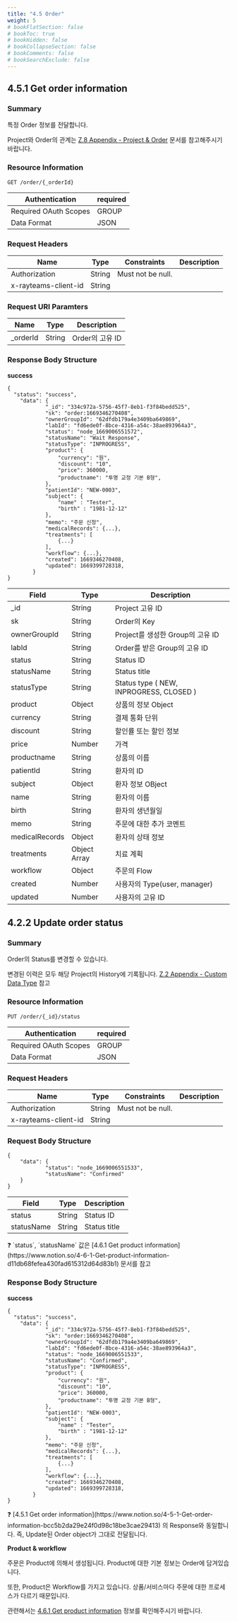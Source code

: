 ```yaml
---
title: "4.5 Order"
weight: 5
# bookFlatSection: false
# bookToc: true
# bookHidden: false
# bookCollapseSection: false
# bookComments: false
# bookSearchExclude: false
---
```


## 4.5.1 Get order information

### Summary

특정 Order 정보를 전달합니다.

Project와 Order의 관계는 [Z.8 Appendix - Project & Order](https://www.notion.so/Z-8-Appendix-Project-Order-96781ed1b93a49098b6261a97dcc05b5) 문서를 참고해주시기 바랍니다.

### Resource Information

```
GET /order/{_orderId}
```

| Authentication | required |
| --- | --- |
| Required OAuth Scopes | GROUP |
| Data Format | JSON |

### Request Headers

| Name | Type | Constraints | Description |
| --- | --- | --- | --- |
| Authorization | String | Must not be null. |  |
| x-rayteams-client-id | String |  |  |

### Request URI Paramters

| Name | Type | Description |
| --- | --- | --- |
| _orderId | String | Order의 고유 ID |

### Response Body Structure

**success**

```
{
  "status": "success",
	"data": {
			"_id": "334c972a-5756-45f7-8eb1-f3f84bedd525",
			"sk": "order:1669346270408",
			"ownerGroupId": "62dfdb179a4e3409ba649869",
			"labId": "fd6ede0f-8bce-4316-a54c-38ae893964a3",
			"status": "node_1669006551572",
			"statusName": "Wait Response",
			"statusType": "INPROGRESS",
			"product": {
				"currency": "원",
				"discount": "10",
				"price": 360000,
				"productname": "투명 교정 기본 B형",
			},
			"patientId": "NEW-0003",
			"subject": {
				"name" : "Tester",
				"birth" : "1981-12-12"
			},
			"memo": "주문 신청",
			"medicalRecords": {...},
			"treatments": [
				{...}
			],
			"workflow": {...},
			"created": 1669346270408,
			"updated": 1669399728318,
		}
}
```

| Field | Type | Description |
| --- | --- | --- |
| _id | String | Project 고유 ID |
| sk | String | Order의 Key |
| ownerGroupId | String | Project를 생성한 Group의 고유 ID |
| labId | String | Order를 받은 Group의 고유 ID |
| status | String | Status ID |
| statusName | String | Status title |
| statusType | String | Status type ( NEW, INPROGRESS, CLOSED ) |
| product | Object | 상품의 정보 Object |
|   currency | String | 결제 통화 단위 |
|   discount | String | 할인률 또는 할인 정보 |
|   price | Number | 가격 |
|   productname | String | 상품의 이름 |
| patientId | String | 환자의 ID |
| subject | Object | 환자 정보 OBject |
|   name | String | 환자의 이름 |
|   birth | String | 환자의 생년월일 |
| memo | String | 주문에 대한 추가 코멘트 |
| medicalRecords | Object | 환자의 상태 정보 |
| treatments | Object Array | 치료 계획 |
| workflow | Object | 주문의 Flow |
| created | Number | 사용자의 Type(user, manager) |
| updated | Number | 사용자의 고유 ID |

## 4.2.2 Update order status

### Summary

Order의 Status를 변경할 수 있습니다.

변경된 이력은 모두 해당 Project의 History에 기록됩니다. [Z.2 Appendix - Custom Data Type](https://www.notion.so/Z-2-Appendix-Custom-Data-Type-fb8485fa8bd44b42a6422688947b9096) 참고

### Resource Information

```
PUT /order/{_id}/status
```

| Authentication | required |
| --- | --- |
| Required OAuth Scopes | GROUP |
| Data Format | JSON |

### Request Headers

| Name | Type | Constraints | Description |
| --- | --- | --- | --- |
| Authorization | String | Must not be null. |  |
| x-rayteams-client-id | String |  |  |

### Request Body Structure

```
{
	"data": {
			"status": "node_1669006551533",
			"statusName": "Confirmed"
	}
}
```

| Field | Type | Description |
| --- | --- | --- |
| status | String | Status ID |
| statusName | String | Status title |

<aside>
❓ `status`, `statusName` 값은 [4.6.1 Get product information](https://www.notion.so/4-6-1-Get-product-information-d11db68fefea430fad615312d64d83b1) 문서를 참고

</aside>

### Response Body Structure

**success**

```
{
  "status": "success",
	"data": {
			"_id": "334c972a-5756-45f7-8eb1-f3f84bedd525",
			"sk": "order:1669346270408",
			"ownerGroupId": "62dfdb179a4e3409ba649869",
			"labId": "fd6ede0f-8bce-4316-a54c-38ae893964a3",
			"status": "node_1669006551533",
			"statusName": "Confirmed",
			"statusType": "INPROGRESS",
			"product": {
				"currency": "원",
				"discount": "10",
				"price": 360000,
				"productname": "투명 교정 기본 B형",
			},
			"patientId": "NEW-0003",
			"subject": {
				"name" : "Tester",
				"birth" : "1981-12-12"
			},
			"memo": "주문 신청",
			"medicalRecords": {...},
			"treatments": [
				{...}
			],
			"workflow": {...},
			"created": 1669346270408,
			"updated": 1669399728318,
		}
}
```

<aside>
❓ [4.5.1 Get order information](https://www.notion.so/4-5-1-Get-order-information-bcc5b2da29e24f0d98c18be3cae29413) 의 Response와 동일합니다.
즉, Update된 Order object가 그대로 전달됩니다.

</aside>

**Product & workflow**

주문은 Product에 의해서 생성됩니다. Product에 대한 기본 정보는 Order에 담겨있습니다.

또한, Product은 Workflow를 가지고 있습니다. 상품/서비스마다 주문에 대한 프로세스가 다르기 때문입니다.

관련해서는 [4.6.1 Get product information](https://www.notion.so/4-6-1-Get-product-information-d11db68fefea430fad615312d64d83b1) 정보를 확인해주시기 바랍니다.